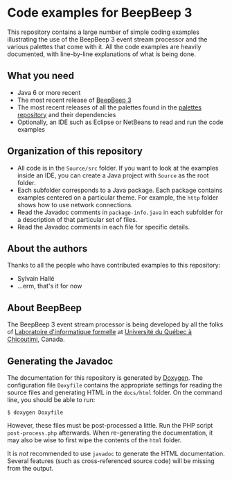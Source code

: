Code examples for BeepBeep 3
============================

This repository contains a large number of simple coding examples illustrating
the use of the BeepBeep 3 event stream processor and the various palettes that
come with it. All the code examples are heavily documented, with line-by-line
explanations of what is being done.

What you need
-------------

- Java 6 or more recent
- The most recent release of [BeepBeep 3](https://github.com/liflab/beepbeep-3)
- The most recent releases of all the palettes found in the
  [palettes repository](https://github.com/liflab/beepbeep-3-palettes) and
  their dependencies
- Optionally, an IDE such as Eclipse or NetBeans to read and run the code
  examples

Organization of this repository
-------------------------------

- All code is in the `Source/src` folder. If you want to look at the examples
  inside an IDE, you can create a Java project with `Source` as the root
  folder.
- Each subfolder corresponds to a Java package. Each package contains examples
  centered on a particular theme. For example, the `http` folder shows how to
  use network connections.
- Read the Javadoc comments in `package-info.java` in each subfolder for a
  description of that particular set of files.
- Read the Javadoc comments in each file for specific details.

About the authors
-----------------

Thanks to all the people who have contributed examples to this repository:

- Sylvain Hallé
- ...erm, that's it for now

About BeepBeep
--------------

The BeepBeep 3 event stream processor is being developed by all the folks of
[Laboratoire d'informatique formelle](https://liflab.ca) at
[Université du Québec à Chicoutimi](http://www.uqac.ca), Canada.

Generating the Javadoc
----------------------

The documentation for this repository is generated by
[Doxygen](http://doxygen.org). The configuration file `Doxyfile` contains the
appropriate settings for reading the source files and generating HTML in the
`docs/html` folder. On the command line, you should be able to run:

    $ doxygen Doxyfile

However, these files must be post-processed a little. Run the PHP script
`post-process.php` afterwards. When re-generating the documentation, it may
also be wise to first wipe the contents of the `html` folder.

It is *not* recommended to use `javadoc` to generate the HTML documentation.
Several features (such as cross-referenced source code) will be missing from
the output.



